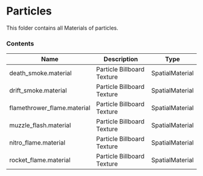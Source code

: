 # Particles
This folder contains all Materials of particles.

### Contents
| Name | Description | Type |
|---|---|---|
| death_smoke.material | Particle Billboard Texture | SpatialMaterial |
| drift_smoke.material | Particle Billboard Texture | SpatialMaterial |
| flamethrower_flame.material | Particle Billboard Texture | SpatialMaterial |
| muzzle_flash.material | Particle Billboard Texture | SpatialMaterial |
| nitro_flame.material | Particle Billboard Texture | SpatialMaterial |
| rocket_flame.material | Particle Billboard Texture | SpatialMaterial |
